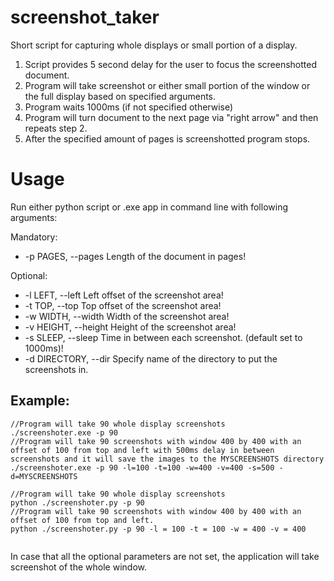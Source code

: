 # screenshot_taker
Short script for capturing whole displays or small portion of a display. 
1) Script provides 5 second delay for the user to focus the screenshotted document. 
2) Program will take screenshot or either small portion of the window or the full display based on specified arguments. 
3) Program waits 1000ms (if not specified otherwise)
4) Program will turn document to the next page via "right arrow" and then repeats step 2.
5) After the specified amount of pages is screenshotted program stops. 


# Usage
Run either python script or .exe app in command line with following arguments:


Mandatory:
*  -p PAGES, --pages     Length of the document in pages!

Optional:
*  -l LEFT, --left       Left offset of the screenshot area!
*  -t TOP, --top         Top offset of the screenshot area!
*  -w WIDTH, --width     Width of the screenshot area!
*  -v HEIGHT, --height   Height of the screenshot area!
*  -s SLEEP, --sleep   Time in between each screenshot. (default set to 1000ms)!
*  -d DIRECTORY, --dir   Specify name of the directory to put the screenshots in.

## Example: 
```
//Program will take 90 whole display screenshots 
./screenshoter.exe -p 90
//Program will take 90 screenshots with window 400 by 400 with an offset of 100 from top and left with 500ms delay in between screenshots and it will save the images to the MYSCREENSHOTS directory
./screenshoter.exe -p 90 -l=100 -t=100 -w=400 -v=400 -s=500 -d=MYSCREENSHOTS

//Program will take 90 whole display screenshots 
python ./screenshoter.py -p 90
//Program will take 90 screenshots with window 400 by 400 with an offset of 100 from top and left. 
python ./screenshoter.py -p 90 -l = 100 -t = 100 -w = 400 -v = 400


```
In case that all the optional parameters are not set, the application will take screenshot of the whole window.